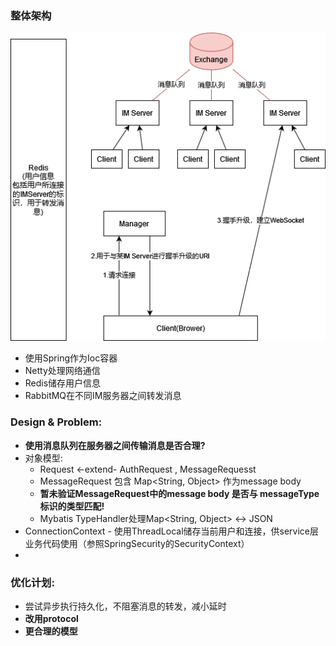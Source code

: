### 整体架构
![](asset/architecture.png)

* 使用Spring作为Ioc容器
* Netty处理网络通信
* Redis储存用户信息
* RabbitMQ在不同IM服务器之间转发消息

### Design & Problem:
* **使用消息队列在服务器之间传输消息是否合理?**
* 对象模型:
  * Request <-extend- AuthRequest , MessageRequesst
  * MessageRequest 包含 Map<String, Object> 作为message body
  * **暂未验证MessageRequest中的message body 是否与 messageType标识的类型匹配!**
  * Mybatis TypeHandler处理Map<String, Object> <-> JSON
* ConnectionContext - 使用ThreadLocal储存当前用户和连接，供service层业务代码使用（参照SpringSecurity的SecurityContext）
* 
### 优化计划:
* 尝试异步执行持久化，不阻塞消息的转发，减小延时
* **改用protocol**
* **更合理的模型**